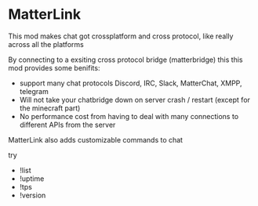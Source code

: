 
# MatterLink

This mod makes chat got crossplatform and cross protocol, like really across all the platforms

By connecting to a exsiting cross protocol bridge (matterbridge) this this mod provides some benifits:

- support many chat protocols
  Discord, IRC, Slack, MatterChat, XMPP, telegram
- Will not take your chatbridge down on server crash / restart (except for the minecraft part)
- No performance cost from having to deal with many connections to different APIs from the server

MatterLink also adds customizable commands to chat

try

- !list
- !uptime
- !tps
- !version
